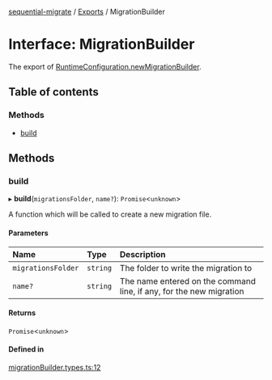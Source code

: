 [sequential-migrate](../README.md) / [Exports](../modules.md) / MigrationBuilder

# Interface: MigrationBuilder

The export of   [RuntimeConfiguration.newMigrationBuilder](RuntimeConfiguration.md#newmigrationbuilder).

## Table of contents

### Methods

- [build](MigrationBuilder.md#build)

## Methods

### build

▸ **build**(`migrationsFolder`, `name?`): `Promise`<`unknown`\>

A function which will be called to create a new migration file.

#### Parameters

| Name | Type | Description |
| :------ | :------ | :------ |
| `migrationsFolder` | `string` | The folder to write the migration to |
| `name?` | `string` | The name entered on the command line, if any, for the new migration |

#### Returns

`Promise`<`unknown`\>

#### Defined in

[migrationBuilder.types.ts:12](https://github.com/Ivo-Evans/sequential-migrate/blob/a268585/src/types/migrationBuilder.types.ts#L12)
